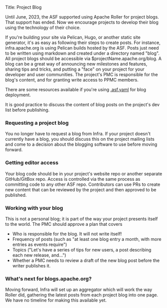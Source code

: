 Title: Project Blog

Until June, 2023, the ASF supported using Apache Roller for project blogs. That support has ended. Now we encourage projects to develop their blog using the technology of their choice.

If you're building your site via Pelican, Hugo, or another static site generator, it's as easy as following their steps to create posts. For instance, infra.apache.org is using Pelican builds hosted by the ASF. Posts just need to be written using markdown and created under a directory named "blog". All project blogs should be accessible via $projectName.apache.org/blog. A blog can be a great way of announcing new milestones and features, sharing tips and tricks, and putting a "face" on your project for your developer and user communities. The project's PMC is responsible for the blog's content, and for granting write access to PPMC members.

There are some resources available if you're using <a href="https://cwiki.apache.org/confluence/display/INFRA/Git+-+.asf.yaml+features#Git.asf.yamlfeatures-BlogdeploymentserviceforGitrepositories" target="_blank">.asf.yaml</a> for blog deployment.

It is good practice to discuss the content of blog posts on the project's dev list before publishing.

### Requesting a project blog ###

You no longer have to request a blog from Infra. If your project doesn't currently have a blog, you should discuss this on the project mailing lists and come to a decision about the blogging software to use before moving forward.

### Getting editor access ###

Your blog code should be in your project's website repo or another separate GitHub/GitBox repo. Access is controlled via the same process as committing code to any other ASF repo. Contributors can use PRs to create new content that can be reviewed by the project and then approved to be published. 

### Working with your blog ###

This is not a personal blog; it is part of the way your project presents itself to the world. The PMC should approve a plan that covers

- Who is responsible for the blog. It will not write itself!
- Frequency of posts (such as "at least one blog entry a month, with more entries as events require")
- Topics ("Let's have a series of tips for new users, a post describing each new release, and...")
- Whether a PMC needs to review a draft of the new blog post before the writer publishes it.

### What's next for blogs.apache.org? ###

Moving forward, Infra will set up an aggregator which will work the way Roller did, gathering the latest posts from each project blog into one page. We have no timeline for making this available yet.
